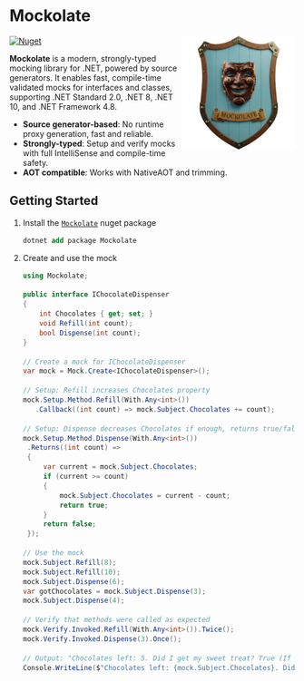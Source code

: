 # Mockolate

<img align="right" width="200" src="https://raw.githubusercontent.com/aweXpect/Mockolate/main/Docs/logo_256x256.png" alt="Mockolate logo" />

[![Nuget](https://img.shields.io/nuget/v/Mockolate)](https://www.nuget.org/packages/Mockolate)

**Mockolate** is a modern, strongly-typed mocking library for .NET, powered by source generators. It enables fast,
compile-time validated mocks for interfaces and classes, supporting .NET Standard 2.0, .NET 8, .NET 10, and .NET
Framework 4.8.

- **Source generator-based**: No runtime proxy generation, fast and reliable.
- **Strongly-typed**: Setup and verify mocks with full IntelliSense and compile-time safety.
- **AOT compatible**: Works with NativeAOT and trimming.

## Getting Started

1. Install the [`Mockolate`](https://www.nuget.org/packages/Mockolate) nuget package
   ```ps
   dotnet add package Mockolate
   ```

2. Create and use the mock
   ```csharp
   using Mockolate;
   
   public interface IChocolateDispenser
   {
       int Chocolates { get; set; }
       void Refill(int count);
       bool Dispense(int count);
   }
   
   // Create a mock for IChocolateDispenser
   var mock = Mock.Create<IChocolateDispenser>();
   
   // Setup: Refill increases Chocolates property
   mock.Setup.Method.Refill(With.Any<int>())
      .Callback((int count) => mock.Subject.Chocolates += count);
   
   // Setup: Dispense decreases Chocolates if enough, returns true/false
   mock.Setup.Method.Dispense(With.Any<int>())
   	.Returns((int count) =>
   	{
   		var current = mock.Subject.Chocolates;
   		if (current >= count)
   		{
   			mock.Subject.Chocolates = current - count;
   			return true;
   		}
   		return false;
   	});
   
   // Use the mock
   mock.Subject.Refill(8);
   mock.Subject.Refill(10);
   mock.Subject.Dispense(6);
   var gotChocolates = mock.Subject.Dispense(3);
   mock.Subject.Dispense(4);
   
   // Verify that methods were called as expected
   mock.Verify.Invoked.Refill(With.Any<int>()).Twice();
   mock.Verify.Invoked.Dispense(3).Once();
   
   // Output: "Chocolates left: 5. Did I get my sweet treat? True (If not, I demand a recount!)"
   Console.WriteLine($"Chocolates left: {mock.Subject.Chocolates}. Did I get my sweet treat? {gotChocolates} (If not, I demand a recount!)");
   ```

